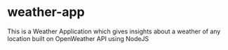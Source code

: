 # weather-app
This is a Weather Application which gives insights about a weather of any location built on OpenWeather API using NodeJS 
